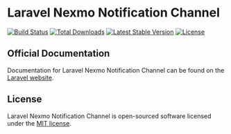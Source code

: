 # Laravel Nexmo Notification Channel

<a href="https://travis-ci.org/laravel/nexmo-notification-channel"><img src="https://travis-ci.org/laravel/nexmo-notification-channel.svg" alt="Build Status"></a>
<a href="https://packagist.org/packages/laravel/nexmo-notification-channel"><img src="https://poser.pugx.org/laravel/nexmo-notification-channel/d/total.svg" alt="Total Downloads"></a>
<a href="https://packagist.org/packages/laravel/nexmo-notification-channel"><img src="https://poser.pugx.org/laravel/nexmo-notification-channel/v/stable.svg" alt="Latest Stable Version"></a>
<a href="https://packagist.org/packages/laravel/nexmo-notification-channel"><img src="https://poser.pugx.org/laravel/nexmo-notification-channel/license.svg" alt="License"></a>

## Official Documentation

Documentation for Laravel Nexmo Notification Channel can be found on the [Laravel website](https://laravel.com/docs/notifications#sms-notifications).

## License

Laravel Nexmo Notification Channel is open-sourced software licensed under the [MIT license](LICENSE.md).
